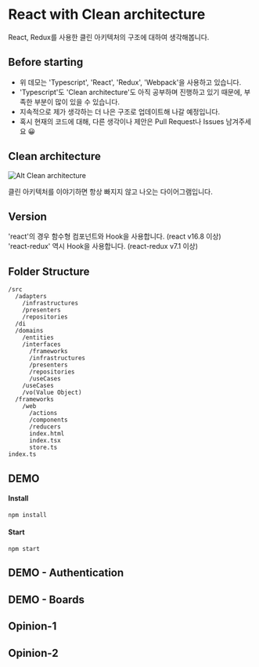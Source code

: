 # React with Clean architecture

React, Redux를 사용한 클린 아키텍처의 구조에 대하여 생각해봅니다.

## Before starting

* 위 데모는 'Typescript', 'React', 'Redux', 'Webpack'을 사용하고 있습니다.  
* 'Typescript'도 'Clean architecture'도 아직 공부하며 진행하고 있기 때문에, 부족한 부분이 많이 있을 수 있습니다.  
* 지속적으로 제가 생각하는 더 나은 구조로 업데이트해 나갈 예정입니다.  
* 혹시 현재의 코드에 대해, 다른 생각이나 제안은 Pull Request나 Issues 남겨주세요 😀

## Clean architecture

![Alt Clean architecture](https://falsy.me/wp-content/uploads/2020/01/the-clean-architecture.jpg)

클린 아키텍처를 이야기하면 항상 빠지지 않고 나오는 다이어그램입니다.

## Version
'react'의 경우 함수형 컴포넌트와 Hook을 사용합니다. (react v16.8 이상)  
'react-redux' 역시 Hook을 사용합니다. (react-redux v7.1 이상)

## Folder Structure
```
/src
  /adapters
    /infrastructures
    /presenters
    /repositories
  /di
  /domains
    /entities
    /interfaces
      /frameworks
      /infrastructures
      /presenters
      /repositories
      /useCases
    /useCases
    /vo(Value Object)
  /frameworks
    /web
      /actions
      /components
      /reducers
      index.html
      index.tsx
      store.ts
index.ts
```

## DEMO
#### Install
```
npm install
```
#### Start
```
npm start
```

## DEMO - Authentication

## DEMO - Boards

## Opinion-1

## Opinion-2

